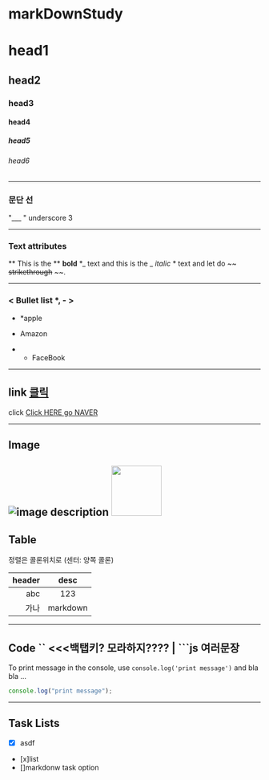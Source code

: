 # markDownStudy

<!-- Heading -->

# head1

## head2

### head3

#### head4

##### head5

###### head6

---

<!-- line ___ -->

### 문단 선

"\_\_\_ " underscore 3

---

### Text attributes

**
This is the ** **bold** \*_ text and this is the _ _italic_ \* text and let do ~~ ~~strikethrough~~ ~~.

---

### < Bullet list \*, - >

- \*apple

* Amazon

- - FaceBook

---

## link [클릭](웹주소)

click [Click HERE go NAVER](www.naver.com)

---

## Image

![image description]()
<img src = "https://i.pinimg.com/originals/8c/cf/ec/8ccfec7d5cb3c92265cbf153523eb9b5.jpg" width="100px">
---

## Table

정렬은 콜론위치로 (센터: 양쪽 콜론)

| header |   desc   |
| -----: | :------: |
|    abc |   123    |
|   가나 | markdown |

---

## Code `` <<<백탭키? 모라하지???? | ```js 여러문장

To print message in the console, use `console.log('print message')` and bla bla ...

```ts
console.log("print message");
```

---

## Task Lists

- [x] asdf
- [x]list
- []markdonw task option
